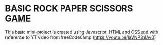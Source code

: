 # BASIC ROCK PAPER SCISSORS GAME

This basic mini-project is created using Javascript, HTML and CSS and with reference to YT video from freeCodeCamp (https://youtu.be/jaVNP3nIAv0)
